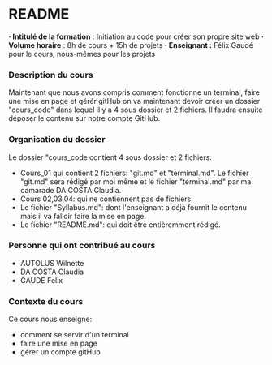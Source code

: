 # README
**· Intitulé de la formation** : Initiation au code pour créer son propre site web
**· Volume horaire** : 8h de cours + 15h de projets
**· Enseignant :** Félix Gaudé pour le cours, nous-mêmes pour les projets


 ### Description du cours
 Maintenant que nous avons compris comment fonctionne un terminal, faire une mise en page et gérér gitHub on va maintenant devoir créer un dossier "cours_code" dans lequel il y a 4 sous dossier et 2 fichiers.
 Il faudra ensuite déposer le contenu sur notre compte GitHub.


### Organisation du dossier
Le dossier "cours_code contient 4 sous dossier et 2 fichiers:
* Cours_01 qui contient 2 fichiers: "git.md" et "terminal.md". Le fichier "git.md" sera rédigé par moi même et le fichier "terminal.md" par ma camarade DA COSTA Claudia.
* Cours 02,03,04: qui ne contiennent pas de fichiers.
* Le fichier "Syllabus.md": dont l'enseignant a déjà fournit le contenu mais il va falloir faire la mise en page.
* Le fichier "README.md": qui doit être entièremment rédigé.


### Personne qui ont contribué au cours
* AUTOLUS Wilnette
* DA COSTA Claudia
* GAUDE Felix


### Contexte du cours
Ce cours nous enseigne: 
* comment se servir d'un terminal
* faire une mise en page
* gérer un compte gitHub
